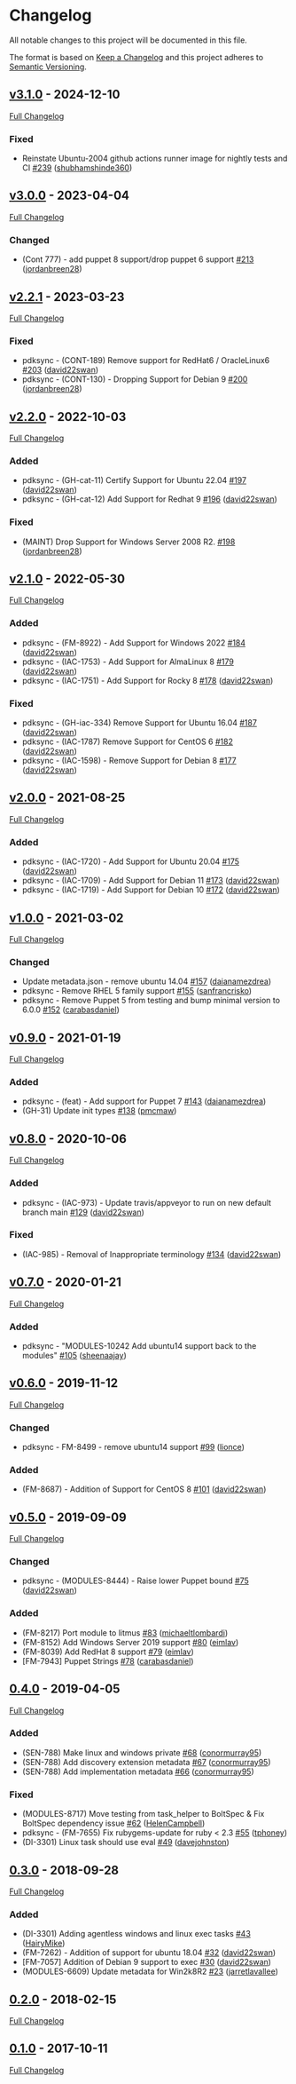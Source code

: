 <!-- markdownlint-disable MD024 -->
# Changelog

All notable changes to this project will be documented in this file.

The format is based on [Keep a Changelog](http://keepachangelog.com/en/1.0.0/) and this project adheres to [Semantic Versioning](http://semver.org).

## [v3.1.0](https://github.com/puppetlabs/puppetlabs-exec/tree/v3.1.0) - 2024-12-10

[Full Changelog](https://github.com/puppetlabs/puppetlabs-exec/compare/v3.0.0...v3.1.0)

### Fixed

- Reinstate Ubuntu-2004 github actions runner image for nightly tests and CI [#239](https://github.com/puppetlabs/puppetlabs-exec/pull/239) ([shubhamshinde360](https://github.com/shubhamshinde360))

## [v3.0.0](https://github.com/puppetlabs/puppetlabs-exec/tree/v3.0.0) - 2023-04-04

[Full Changelog](https://github.com/puppetlabs/puppetlabs-exec/compare/v2.2.1...v3.0.0)

### Changed

- (Cont 777) - add puppet 8 support/drop puppet 6 support [#213](https://github.com/puppetlabs/puppetlabs-exec/pull/213) ([jordanbreen28](https://github.com/jordanbreen28))

## [v2.2.1](https://github.com/puppetlabs/puppetlabs-exec/tree/v2.2.1) - 2023-03-23

[Full Changelog](https://github.com/puppetlabs/puppetlabs-exec/compare/v2.2.0...v2.2.1)

### Fixed

- pdksync - (CONT-189) Remove support for RedHat6 / OracleLinux6 [#203](https://github.com/puppetlabs/puppetlabs-exec/pull/203) ([david22swan](https://github.com/david22swan))
- pdksync - (CONT-130) - Dropping Support for Debian 9 [#200](https://github.com/puppetlabs/puppetlabs-exec/pull/200) ([jordanbreen28](https://github.com/jordanbreen28))

## [v2.2.0](https://github.com/puppetlabs/puppetlabs-exec/tree/v2.2.0) - 2022-10-03

[Full Changelog](https://github.com/puppetlabs/puppetlabs-exec/compare/v2.1.0...v2.2.0)

### Added

- pdksync - (GH-cat-11) Certify Support for Ubuntu 22.04 [#197](https://github.com/puppetlabs/puppetlabs-exec/pull/197) ([david22swan](https://github.com/david22swan))
- pdksync - (GH-cat-12) Add Support for Redhat 9 [#196](https://github.com/puppetlabs/puppetlabs-exec/pull/196) ([david22swan](https://github.com/david22swan))

### Fixed

- (MAINT) Drop Support for Windows Server 2008 R2. [#198](https://github.com/puppetlabs/puppetlabs-exec/pull/198) ([jordanbreen28](https://github.com/jordanbreen28))

## [v2.1.0](https://github.com/puppetlabs/puppetlabs-exec/tree/v2.1.0) - 2022-05-30

[Full Changelog](https://github.com/puppetlabs/puppetlabs-exec/compare/v2.0.0...v2.1.0)

### Added

- pdksync - (FM-8922) - Add Support for Windows 2022 [#184](https://github.com/puppetlabs/puppetlabs-exec/pull/184) ([david22swan](https://github.com/david22swan))
- pdksync - (IAC-1753) - Add Support for AlmaLinux 8 [#179](https://github.com/puppetlabs/puppetlabs-exec/pull/179) ([david22swan](https://github.com/david22swan))
- pdksync - (IAC-1751) - Add Support for Rocky 8 [#178](https://github.com/puppetlabs/puppetlabs-exec/pull/178) ([david22swan](https://github.com/david22swan))

### Fixed

- pdksync - (GH-iac-334) Remove Support for Ubuntu 16.04 [#187](https://github.com/puppetlabs/puppetlabs-exec/pull/187) ([david22swan](https://github.com/david22swan))
- pdksync - (IAC-1787) Remove Support for CentOS 6 [#182](https://github.com/puppetlabs/puppetlabs-exec/pull/182) ([david22swan](https://github.com/david22swan))
- pdksync - (IAC-1598) - Remove Support for Debian 8 [#177](https://github.com/puppetlabs/puppetlabs-exec/pull/177) ([david22swan](https://github.com/david22swan))

## [v2.0.0](https://github.com/puppetlabs/puppetlabs-exec/tree/v2.0.0) - 2021-08-25

[Full Changelog](https://github.com/puppetlabs/puppetlabs-exec/compare/v1.0.0...v2.0.0)

### Added

- pdksync - (IAC-1720) - Add Support for Ubuntu 20.04 [#175](https://github.com/puppetlabs/puppetlabs-exec/pull/175) ([david22swan](https://github.com/david22swan))
- pdksync - (IAC-1709) - Add Support for Debian 11 [#173](https://github.com/puppetlabs/puppetlabs-exec/pull/173) ([david22swan](https://github.com/david22swan))
- pdksync - (IAC-1719) - Add Support for Debian 10 [#172](https://github.com/puppetlabs/puppetlabs-exec/pull/172) ([david22swan](https://github.com/david22swan))

## [v1.0.0](https://github.com/puppetlabs/puppetlabs-exec/tree/v1.0.0) - 2021-03-02

[Full Changelog](https://github.com/puppetlabs/puppetlabs-exec/compare/v0.9.0...v1.0.0)

### Changed

- Update metadata.json - remove ubuntu 14.04 [#157](https://github.com/puppetlabs/puppetlabs-exec/pull/157) ([daianamezdrea](https://github.com/daianamezdrea))
- pdksync -  Remove RHEL 5 family support [#155](https://github.com/puppetlabs/puppetlabs-exec/pull/155) ([sanfrancrisko](https://github.com/sanfrancrisko))
- pdksync - Remove Puppet 5 from testing and bump minimal version to 6.0.0 [#152](https://github.com/puppetlabs/puppetlabs-exec/pull/152) ([carabasdaniel](https://github.com/carabasdaniel))

## [v0.9.0](https://github.com/puppetlabs/puppetlabs-exec/tree/v0.9.0) - 2021-01-19

[Full Changelog](https://github.com/puppetlabs/puppetlabs-exec/compare/v0.8.0...v0.9.0)

### Added

- pdksync - (feat) - Add support for Puppet 7 [#143](https://github.com/puppetlabs/puppetlabs-exec/pull/143) ([daianamezdrea](https://github.com/daianamezdrea))
- (GH-31) Update init types [#138](https://github.com/puppetlabs/puppetlabs-exec/pull/138) ([pmcmaw](https://github.com/pmcmaw))

## [v0.8.0](https://github.com/puppetlabs/puppetlabs-exec/tree/v0.8.0) - 2020-10-06

[Full Changelog](https://github.com/puppetlabs/puppetlabs-exec/compare/v0.7.0...v0.8.0)

### Added

- pdksync - (IAC-973) - Update travis/appveyor to run on new default branch main [#129](https://github.com/puppetlabs/puppetlabs-exec/pull/129) ([david22swan](https://github.com/david22swan))

### Fixed

- (IAC-985) - Removal of Inappropriate terminology [#134](https://github.com/puppetlabs/puppetlabs-exec/pull/134) ([david22swan](https://github.com/david22swan))

## [v0.7.0](https://github.com/puppetlabs/puppetlabs-exec/tree/v0.7.0) - 2020-01-21

[Full Changelog](https://github.com/puppetlabs/puppetlabs-exec/compare/v0.6.0...v0.7.0)

### Added

- pdksync - "MODULES-10242 Add ubuntu14 support back to the modules" [#105](https://github.com/puppetlabs/puppetlabs-exec/pull/105) ([sheenaajay](https://github.com/sheenaajay))

## [v0.6.0](https://github.com/puppetlabs/puppetlabs-exec/tree/v0.6.0) - 2019-11-12

[Full Changelog](https://github.com/puppetlabs/puppetlabs-exec/compare/v0.5.0...v0.6.0)

### Changed

- pdksync - FM-8499 - remove ubuntu14 support [#99](https://github.com/puppetlabs/puppetlabs-exec/pull/99) ([lionce](https://github.com/lionce))

### Added

- (FM-8687) - Addition of Support for CentOS 8 [#101](https://github.com/puppetlabs/puppetlabs-exec/pull/101) ([david22swan](https://github.com/david22swan))

## [v0.5.0](https://github.com/puppetlabs/puppetlabs-exec/tree/v0.5.0) - 2019-09-09

[Full Changelog](https://github.com/puppetlabs/puppetlabs-exec/compare/0.4.0...v0.5.0)

### Changed

- pdksync - (MODULES-8444) - Raise lower Puppet bound [#75](https://github.com/puppetlabs/puppetlabs-exec/pull/75) ([david22swan](https://github.com/david22swan))

### Added

- (FM-8217) Port module to litmus [#83](https://github.com/puppetlabs/puppetlabs-exec/pull/83) ([michaeltlombardi](https://github.com/michaeltlombardi))
- (FM-8152) Add Windows Server 2019 support [#80](https://github.com/puppetlabs/puppetlabs-exec/pull/80) ([eimlav](https://github.com/eimlav))
- (FM-8039) Add RedHat 8 support [#79](https://github.com/puppetlabs/puppetlabs-exec/pull/79) ([eimlav](https://github.com/eimlav))
- [FM-7943] Puppet Strings [#78](https://github.com/puppetlabs/puppetlabs-exec/pull/78) ([carabasdaniel](https://github.com/carabasdaniel))

## [0.4.0](https://github.com/puppetlabs/puppetlabs-exec/tree/0.4.0) - 2019-04-05

[Full Changelog](https://github.com/puppetlabs/puppetlabs-exec/compare/0.3.0...0.4.0)

### Added

- (SEN-788) Make linux and windows private [#68](https://github.com/puppetlabs/puppetlabs-exec/pull/68) ([conormurray95](https://github.com/conormurray95))
- (SEN-788) Add discovery extension metadata [#67](https://github.com/puppetlabs/puppetlabs-exec/pull/67) ([conormurray95](https://github.com/conormurray95))
- (SEN-788) Add implementation metadata [#66](https://github.com/puppetlabs/puppetlabs-exec/pull/66) ([conormurray95](https://github.com/conormurray95))

### Fixed

- (MODULES-8717) Move testing from task_helper to BoltSpec & Fix BoltSpec dependency issue [#62](https://github.com/puppetlabs/puppetlabs-exec/pull/62) ([HelenCampbell](https://github.com/HelenCampbell))
- pdksync - (FM-7655) Fix rubygems-update for ruby < 2.3 [#55](https://github.com/puppetlabs/puppetlabs-exec/pull/55) ([tphoney](https://github.com/tphoney))
- (DI-3301) Linux task should use eval [#49](https://github.com/puppetlabs/puppetlabs-exec/pull/49) ([davejohnston](https://github.com/davejohnston))

## [0.3.0](https://github.com/puppetlabs/puppetlabs-exec/tree/0.3.0) - 2018-09-28

[Full Changelog](https://github.com/puppetlabs/puppetlabs-exec/compare/0.2.0...0.3.0)

### Added

- (DI-3301) Adding agentless windows and linux exec tasks [#43](https://github.com/puppetlabs/puppetlabs-exec/pull/43) ([HairyMike](https://github.com/HairyMike))
- (FM-7262) - Addition of support for ubuntu 18.04 [#32](https://github.com/puppetlabs/puppetlabs-exec/pull/32) ([david22swan](https://github.com/david22swan))
- [FM-7057] Addition of Debian 9 support to exec [#30](https://github.com/puppetlabs/puppetlabs-exec/pull/30) ([david22swan](https://github.com/david22swan))
- (MODULES-6609) Update metadata for Win2k8R2 [#23](https://github.com/puppetlabs/puppetlabs-exec/pull/23) ([jarretlavallee](https://github.com/jarretlavallee))

## [0.2.0](https://github.com/puppetlabs/puppetlabs-exec/tree/0.2.0) - 2018-02-15

[Full Changelog](https://github.com/puppetlabs/puppetlabs-exec/compare/0.1.0...0.2.0)

## [0.1.0](https://github.com/puppetlabs/puppetlabs-exec/tree/0.1.0) - 2017-10-11

[Full Changelog](https://github.com/puppetlabs/puppetlabs-exec/compare/994734837da52c7d2ca987295da7eff7ffc7ec74...0.1.0)
